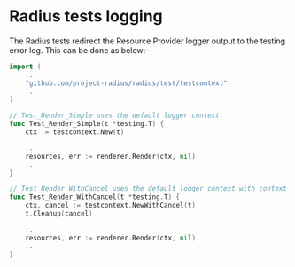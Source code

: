 # Radius tests logging

The Radius tests redirect the Resource Provider logger output to the testing error log. This can be done as below:-

```go
import (
    ...
    "github.com/project-radius/radius/test/testcontext"
    ...
)

// Test_Render_Simple uses the default logger context.
func Test_Render_Simple(t *testing.T) {
    ctx := testcontext.New(t)

    ...
    resources, err := renderer.Render(ctx, nil)
    ...
}

// Test_Render_WithCancel uses the default logger context with context cancel function.
func Test_Render_WithCancel(t *testing.T) {
    ctx, cancel := testcontext.NewWithCancel(t)
    t.Cleanup(cancel)

    ...
    resources, err := renderer.Render(ctx, nil)
    ...
}

```
